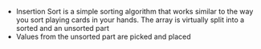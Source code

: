 - Insertion Sort is a simple sorting algorithm that works similar to the way you sort playing cards in your hands. The array is virtually split into a sorted and an unsorted part
- Values from the unsorted part are picked and placed